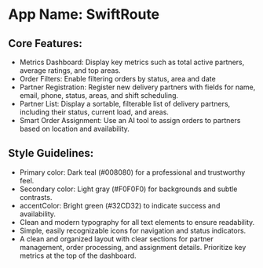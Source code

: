 # **App Name**: SwiftRoute

## Core Features:

- Metrics Dashboard: Display key metrics such as total active partners, average ratings, and top areas.
- Order Filters: Enable filtering orders by status, area and date
- Partner Registration: Register new delivery partners with fields for name, email, phone, status, areas, and shift scheduling.
- Partner List: Display a sortable, filterable list of delivery partners, including their status, current load, and areas.
- Smart Order Assignment: Use an AI tool to assign orders to partners based on location and availability.

## Style Guidelines:

- Primary color: Dark teal (#008080) for a professional and trustworthy feel.
- Secondary color: Light gray (#F0F0F0) for backgrounds and subtle contrasts.
- accentColor: Bright green (#32CD32) to indicate success and availability.
- Clean and modern typography for all text elements to ensure readability.
- Simple, easily recognizable icons for navigation and status indicators.
- A clean and organized layout with clear sections for partner management, order processing, and assignment details. Prioritize key metrics at the top of the dashboard.